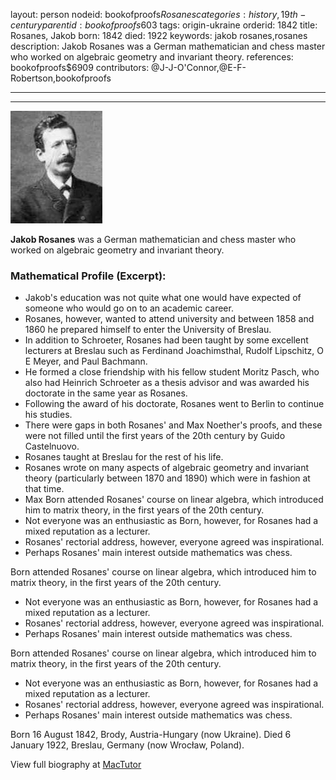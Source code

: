 layout: person
nodeid: bookofproofs$Rosanes
categories: history,19th-century
parentid: bookofproofs$603
tags: origin-ukraine
orderid: 1842
title: Rosanes, Jakob
born: 1842
died: 1922
keywords: jakob rosanes,rosanes
description: Jakob Rosanes was a German mathematician and chess master who worked on algebraic geometry and invariant theory.
references: bookofproofs$6909
contributors: @J-J-O'Connor,@E-F-Robertson,bookofproofs

---



---

![Rosanes.jpg](https://github.com/bookofproofs/bookofproofs.github.io/blob/main/_sources/_assets/images/portraits/Rosanes.jpg?raw=true)

**Jakob Rosanes** was a German mathematician and chess master who worked on algebraic geometry and invariant theory.

### Mathematical Profile (Excerpt):
* Jakob's education was not quite what one would have expected of someone who would go on to an academic career.
* Rosanes, however, wanted to attend university and between 1858 and 1860 he prepared himself to enter the University of Breslau.
* In addition to Schroeter, Rosanes had been taught by some excellent lecturers at Breslau such as Ferdinand Joachimsthal, Rudolf Lipschitz, O E Meyer, and Paul Bachmann.
* He formed a close friendship with his fellow student Moritz Pasch, who also had Heinrich Schroeter as a thesis advisor and was awarded his doctorate in the same year as Rosanes.
* Following the award of his doctorate, Rosanes went to Berlin to continue his studies.
* There were gaps in both Rosanes' and Max Noether's proofs, and these were not filled until the first years of the 20th  century by Guido Castelnuovo.
* Rosanes taught at Breslau for the rest of his life.
* Rosanes wrote on many aspects of algebraic geometry and invariant theory (particularly between 1870 and 1890) which were in fashion at that time.
* Max Born attended Rosanes' course on linear algebra, which introduced him to matrix theory, in the first years of the 20th  century.
* Not everyone was an enthusiastic as Born, however, for Rosanes had a mixed reputation as a lecturer.
* Rosanes' rectorial address, however, everyone agreed was inspirational.
* Perhaps Rosanes' main interest outside mathematics was chess.

Born attended Rosanes' course on linear algebra, which introduced him to matrix theory, in the first years of the 20th  century.
* Not everyone was an enthusiastic as Born, however, for Rosanes had a mixed reputation as a lecturer.
* Rosanes' rectorial address, however, everyone agreed was inspirational.
* Perhaps Rosanes' main interest outside mathematics was chess.

Born attended Rosanes' course on linear algebra, which introduced him to matrix theory, in the first years of the 20th  century.
* Not everyone was an enthusiastic as Born, however, for Rosanes had a mixed reputation as a lecturer.
* Rosanes' rectorial address, however, everyone agreed was inspirational.
* Perhaps Rosanes' main interest outside mathematics was chess.

Born 16 August 1842, Brody, Austria-Hungary (now Ukraine). Died 6 January 1922, Breslau, Germany (now Wrocław, Poland).

View full biography at [MacTutor](https://mathshistory.st-andrews.ac.uk/Biographies/Rosanes/)
